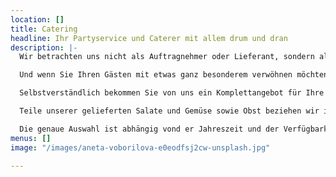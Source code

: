 ```yaml
---
location: []
title: Catering
headline: Ihr Partyservice und Caterer mit allem drum und dran
description: |-
  Wir betrachten uns nicht als Auftragnehmer oder Lieferant, sondern als Ihr verlässlicher Partner in allen Fragen Ihrer Veranstaltung. Benötigen Sie Bedienungspersonal, Geschirr, Getränke, Ausschankanlage, Tonanlage usw. sind wir bei der Beschaffung gerne behilflich. Sie möchten es mal so richtig krachen lassen? Gerne organisieren wir Ihnen ein Feuerwerk nach Ihren Vorstellungen. Mit uns bleiben keine Wünsche offen.

  Und wenn Sie Ihren Gästen mit etwas ganz besonderem verwöhnen möchten, buchen Sie doch einfach unser komplettes Barbecue. Wie das geht? Wir informieren Sie gerne.

  Selbstverständlich bekommen Sie von uns ein Komplettangebot für Ihre Veranstaltung. Alle warme Speisen werden frisch und ohne Geschmacksverstärker zubereitet. Wir verwenden bei der Herstellung nur natürliche Gewürze, Kräuter und selbstverständlich frische Ware von örtlichen Lieferanten. Nachfolgend unsere Vorschläge und Preisbeispiele für die Lieferung von Speisen für Ihre Veranstaltung. Die Speisen werden in Buffetform aufgebaut, in Chafing Dishes warmgehalten und gekennzeichnet. Die Lieferung der Speisenbehälter und die Brennpaste ist im Preis der Speisen inbegriffen.

  Teile unserer gelieferten Salate und Gemüse sowie Obst beziehen wir in zertifizierter BIO Qualität!

  Die genaue Auswahl ist abhängig vond er Jahreszeit und der Verfügbarkeit!
menus: []
image: "/images/aneta-voborilova-e0eodfsj2cw-unsplash.jpg"

---
```

